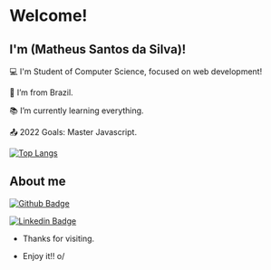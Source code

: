 # Welcome!

 

## I'm (Matheus Santos da Silva)!

 

:computer: I'm Student of Computer Science, focused on web development!

:house_with_garden: I’m from Brazil.

:books: I’m currently learning everything.

:outbox_tray: 2022 Goals: Master Javascript.


[![Top Langs](https://github-readme-stats.vercel.app/api/top-langs/?username=matheusssilvabr&theme=radical)](https://github.com/anuraghazra/github-readme-stats)

 

## About me

[![Github Badge](https://img.shields.io/badge/-Github-000?style=flat-square&logo=Github&logoColor=white&link=LINK_GIT)](https://github.com/MatheusSSilvaBr)

[![Linkedin Badge](https://img.shields.io/badge/-LinkedIn-blue?style=flat-square&logo=Linkedin&logoColor=white&link=LINK_LINKEDIN)](https://www.linkedin.com/in/msantosbrsiva/)



- Thanks for visiting.

- Enjoy it!! o/
